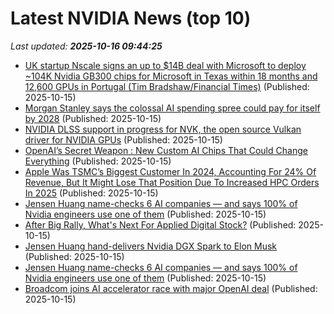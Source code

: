 # Latest NVIDIA News (top 10)
_Last updated: **2025-10-16 09:44:25**_

- [UK startup Nscale signs an up to $14B deal with Microsoft to deploy ~104K Nvidia GB300 chips for Microsoft in Texas within 18 months and 12,600 GPUs in Portugal (Tim Bradshaw/Financial Times)](https://www.techmeme.com/251015/p12) (Published: 2025-10-15)
- [Morgan Stanley says the colossal AI spending spree could pay for itself by 2028](https://www.businessinsider.com/ai-spending-boom-capex-big-tech-morgan-stanley-2025-10) (Published: 2025-10-15)
- [NVIDIA DLSS support in progress for NVK, the open source Vulkan driver for NVIDIA GPUs](https://www.gamingonlinux.com/2025/10/nvidia-dlss-support-in-progress-for-nvk-the-open-source-vulkan-driver-for-nvidia-gpus/.) (Published: 2025-10-15)
- [OpenAI’s Secret Weapon : New Custom AI Chips That Could Change Everything](https://www.geeky-gadgets.com/openai-broadcom-partnership-ai-chip-development/) (Published: 2025-10-15)
- [Apple Was TSMC’s Biggest Customer In 2024, Accounting For 24% Of Revenue, But It Might Lose That Position Due To Increased HPC Orders In 2025](https://wccftech.com/apple-might-not-be-biggest-tsmc-customer-in-2025/) (Published: 2025-10-15)
- [Jensen Huang name-checks 6 AI companies — and says 100% of Nvidia engineers use one of them](https://biztoc.com/x/6cf374915290e507) (Published: 2025-10-15)
- [After Big Rally, What's Next For Applied Digital Stock?](https://www.forbes.com/sites/greatspeculations/2025/10/15/after-big-rally-whats-next-for-applied-digital-stock/) (Published: 2025-10-15)
- [Jensen Huang hand-delivers Nvidia DGX Spark to Elon Musk](https://www.digitimes.com/news/a20251014PD243/nvidia-elon-musk-jensen-huang-software-supercomputer.html) (Published: 2025-10-15)
- [Jensen Huang name-checks 6 AI companies — and says 100% of Nvidia engineers use one of them](https://www.businessinsider.com/jensen-huang-hot-ai-startups-nvidia-vibe-coding-cursor-openai-2025-10) (Published: 2025-10-15)
- [Broadcom joins AI accelerator race with major OpenAI deal](https://www.digitimes.com/news/a20251015PD214/broadcom-openai-nvidia-market-amd.html) (Published: 2025-10-15)
